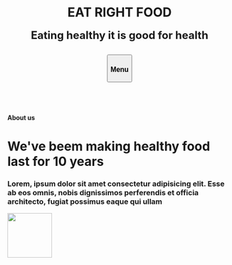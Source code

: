 <!DOCTYPE html>
<html>
  <head>
    <link rel="stylesheet" href="styles.css" />
  </head>
  <body>
       <h1 align="center"> EAT RIGHT FOOD </h1>
       <h4 align="center">
         <font size="5">
         Eating healthy it is good for health
         </font>
         </h4>
        <h2 align="center"><button type="reset" value="Reset"><h3>Menu</h3></buttons></h2>
        <br>
        <br>
        <p> 
        <h4>About us </h4>
        <h1> We've beem making 
        healthy food last for 10 years </h1>
        <h3>
          Lorem, ipsum dolor sit amet consectetur adipisicing elit. Esse ab eos omnis, nobis dignissimos perferendis et
officia architecto, fugiat possimus eaque qui ullam
        </h3>
        </p>
       <img src="https://images.app.goo.gl/wQWBr3bdChuoyoCw5" height="100px">
  </body>
</html>
